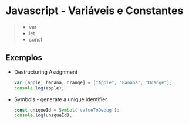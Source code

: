 # Javascript - Variáveis e Constantes

> - var
> - let
> - const

## Exemplos

- Destructuring Assignment

    ~~~javascript
    var [apple, banana, orange] = ["Apple", "Banana", "Orange"];
    console.log(apple);
    ~~~
    
- Symbols - generate a unique identifier 

    ~~~javascript
    const uniqueId = Symbol('valueToDebug');
    console.log(uniqueId);
    ~~~    
